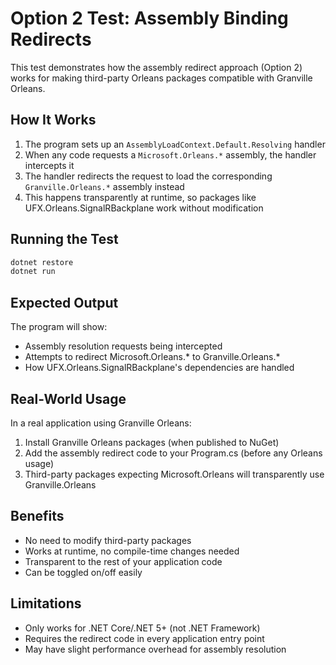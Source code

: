 # Option 2 Test: Assembly Binding Redirects

This test demonstrates how the assembly redirect approach (Option 2) works for making third-party Orleans packages compatible with Granville Orleans.

## How It Works

1. The program sets up an `AssemblyLoadContext.Default.Resolving` handler
2. When any code requests a `Microsoft.Orleans.*` assembly, the handler intercepts it
3. The handler redirects the request to load the corresponding `Granville.Orleans.*` assembly instead
4. This happens transparently at runtime, so packages like UFX.Orleans.SignalRBackplane work without modification

## Running the Test

```bash
dotnet restore
dotnet run
```

## Expected Output

The program will show:
- Assembly resolution requests being intercepted
- Attempts to redirect Microsoft.Orleans.* to Granville.Orleans.*
- How UFX.Orleans.SignalRBackplane's dependencies are handled

## Real-World Usage

In a real application using Granville Orleans:

1. Install Granville Orleans packages (when published to NuGet)
2. Add the assembly redirect code to your Program.cs (before any Orleans usage)
3. Third-party packages expecting Microsoft.Orleans will transparently use Granville.Orleans

## Benefits

- No need to modify third-party packages
- Works at runtime, no compile-time changes needed
- Transparent to the rest of your application code
- Can be toggled on/off easily

## Limitations

- Only works for .NET Core/.NET 5+ (not .NET Framework)
- Requires the redirect code in every application entry point
- May have slight performance overhead for assembly resolution